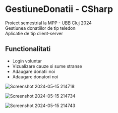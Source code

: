 # GestiuneDonatii - CSharp

Proiect semestrial la MPP - UBB Cluj 2024 <br/>
Gestiunea donatiilor de tip teledon <br/>
Aplicatie de tip client-server <br/>

## Functionalitati
- Login voluntar
- Vizualizare cauze si sume stranse
- Adaugare donatii noi
- Adaugare donatori noi

![Screenshot 2024-05-15 214718](https://github.com/cosmin-andrei/gestiunedonatii-csharp/assets/50593959/8113f65e-0c63-4a21-974b-0a6f8a4c628f)

![Screenshot 2024-05-15 214734](https://github.com/cosmin-andrei/gestiunedonatii-csharp/assets/50593959/857734bb-2268-4f41-bbe4-bcee136c6f06)

![Screenshot 2024-05-15 214743](https://github.com/cosmin-andrei/gestiunedonatii-csharp/assets/50593959/9c79c8d0-112c-44be-9c1b-966e2790165c)
